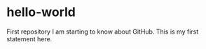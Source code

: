 # hello-world
First repository
I am starting to know about GitHub. This is my first statement here.
